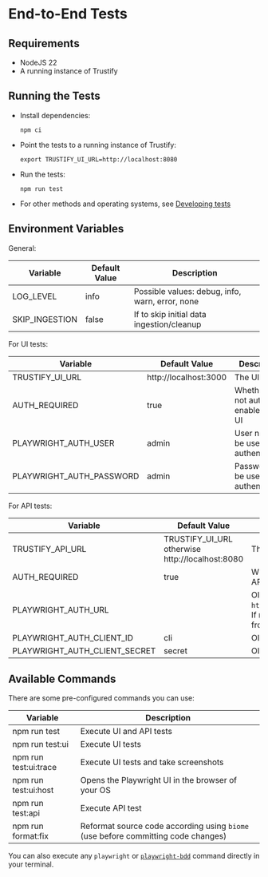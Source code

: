 # End-to-End Tests

## Requirements

- NodeJS 22
- A running instance of Trustify

## Running the Tests

- Install dependencies:

  ```shell
  npm ci
  ```

- Point the tests to a running instance of Trustify:

  ```shell
  export TRUSTIFY_UI_URL=http://localhost:8080
  ```

- Run the tests:

  ```shell
  npm run test
  ```

- For other methods and operating systems, see [Developing tests](DEVELOPING.md)

## Environment Variables

General:

| Variable       | Default Value | Description                                     |
|----------------|---------------|-------------------------------------------------|
| LOG_LEVEL      | info          | Possible values: debug, info, warn, error, none |
| SKIP_INGESTION | false         | If to skip initial data ingestion/cleanup       |

For UI tests:

| Variable                 | Default Value         | Description                              |
|--------------------------|-----------------------|------------------------------------------|
| TRUSTIFY_UI_URL          | http://localhost:3000 | The UI URL                               |
| AUTH_REQUIRED            | true                  | Whether or not auth is enabled in the UI |
| PLAYWRIGHT_AUTH_USER     | admin                 | User name to be used when authenticating |
| PLAYWRIGHT_AUTH_PASSWORD | admin                 | Password to be used when authenticating  |

For API tests:

| Variable                      | Default Value                                   | Description                                                                                                         |
|-------------------------------|-------------------------------------------------|---------------------------------------------------------------------------------------------------------------------|
| TRUSTIFY_API_URL              | TRUSTIFY_UI_URL otherwise http://localhost:8080 | The API URL                                                                                                         |
| AUTH_REQUIRED                 | true                                            | Whether or not auth is enabled in the API                                                                           |
| PLAYWRIGHT_AUTH_URL           |                                                 | OIDC Base URL, e.g. `http://localhost:9090/realms/trustd`. If not set, we will try to discover it from `index.html` |
| PLAYWRIGHT_AUTH_CLIENT_ID     | cli                                             | OIDC Client ID                                                                                                      |
| PLAYWRIGHT_AUTH_CLIENT_SECRET | secret                                          | OIDC Client Secret                                                                                                  |

## Available Commands

There are some pre-configured commands you can use:

| Variable              | Description                                                                       |
|-----------------------|-----------------------------------------------------------------------------------|
| npm run test          | Execute UI and API tests                                                          |
| npm run test:ui       | Execute UI tests                                                                  |
| npm run test:ui:trace | Execute UI tests and take screenshots                                             |
| npm run test:ui:host  | Opens the Playwright UI in the browser of your OS                                 |
| npm run test:api      | Execute API test                                                                  |
| npm run format:fix    | Reformat source code according using `biome` (use before committing code changes) |

You can also execute any `playwright` or [`playwright-bdd`](https://vitalets.github.io/playwright-bdd)
command directly in your terminal.
